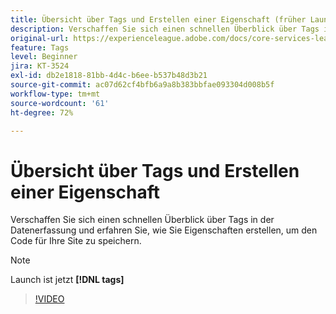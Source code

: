```yaml
---
title: Übersicht über Tags und Erstellen einer Eigenschaft (früher Launch)
description: Verschaffen Sie sich einen schnellen Überblick über Tags in der Datenerfassung und erfahren Sie, wie Sie Eigenschaften erstellen, um den Code für Ihre Site zu speichern.
original-url: https://experienceleague.adobe.com/docs/core-services-learn/tutorials/launch-web/launch-overview-and-creating-properties.html
feature: Tags
level: Beginner
jira: KT-3524
exl-id: db2e1818-81bb-4d4c-b6ee-b537b48d3b21
source-git-commit: ac07d62cf4bfb6a9a8b383bbfae093304d008b5f
workflow-type: tm+mt
source-wordcount: '61'
ht-degree: 72%

---
```


# Übersicht über Tags und Erstellen einer Eigenschaft

Verschaffen Sie sich einen schnellen Überblick über Tags in der Datenerfassung und erfahren Sie, wie Sie Eigenschaften erstellen, um den Code für Ihre Site zu speichern.

>[!NOTE]
>
> Launch ist jetzt **[!DNL tags]**

>[!VIDEO](https://video.tv.adobe.com/v/28727/?quality=12&learn=on)
